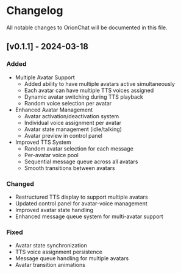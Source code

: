 # Changelog

All notable changes to OrionChat will be documented in this file.

## [v0.1.1] - 2024-03-18

### Added
- Multiple Avatar Support
  - Added ability to have multiple avatars active simultaneously
  - Each avatar can have multiple TTS voices assigned
  - Dynamic avatar switching during TTS playback
  - Random voice selection per avatar
- Enhanced Avatar Management
  - Avatar activation/deactivation system
  - Individual voice assignment per avatar
  - Avatar state management (idle/talking)
  - Avatar preview in control panel
- Improved TTS System
  - Random avatar selection for each message
  - Per-avatar voice pool
  - Sequential message queue across all avatars
  - Smooth transitions between avatars

### Changed
- Restructured TTS display to support multiple avatars
- Updated control panel for avatar-voice management
- Improved avatar state handling
- Enhanced message queue system for multi-avatar support

### Fixed
- Avatar state synchronization
- TTS voice assignment persistence
- Message queue handling for multiple avatars
- Avatar transition animations